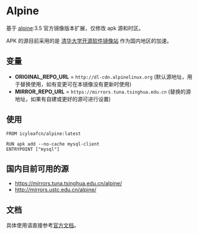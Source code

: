 # Alpine

基于 [alpine](https://hub.docker.com/_/alpine/):3.5 官方镜像版本扩展，仅修改 apk 源和时区。

APK 的源目前采用的是 [清华大学开源软件镜像站](https://mirrors.tuna.tsinghua.edu.cn/alpine/) 作为国内地区的加速。

## 变量

- **ORIGINAL_REPO_URL** = `http://dl-cdn.alpinelinux.org` (默认源地址，用于替换使用，如有变更可在本镜像没有更新时使用)
- **MIRROR_REPO_URL** = `https://mirrors.tuna.tsinghua.edu.cn` (替换的源地址，如果有自建或更好的源可进行设置)

## 使用

```
FROM icyleafcn/alpine:latest

RUN apk add --no-cache mysql-client
ENTRYPOINT ["mysql"]
```

## 国内目前可用的源

- https://mirrors.tuna.tsinghua.edu.cn/alpine/
- http://mirrors.ustc.edu.cn/alpine/

## 文档

具体使用请直接参考[官方文档](http://gliderlabs.viewdocs.io/docker-alpine)。
